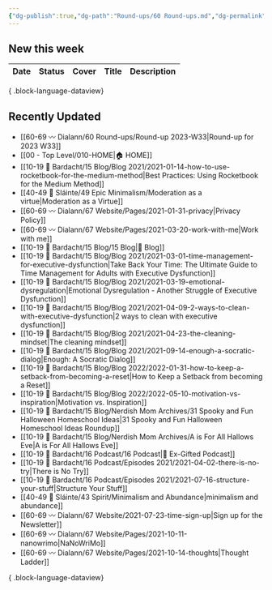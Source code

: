 ```yaml
---
{"dg-publish":true,"dg-path":"Round-ups/60 Round-ups.md","dg-permalink":"roundup","permalink":"/roundup/","title":"What's new this week","pinned":true,"contentClasses":"cards cards-1-1","noteIcon":"","created":"","updated":"2023-08-13T09:22:05.216-04:00"}
---
```



## New this week

| Date | Status | Cover | Title | Description |
| ---- | ------ | ----- | ----- | ----------- |

{ .block-language-dataview}

## Recently Updated
- [[60-69 〰️ Dialann/60 Round-ups/Round-up 2023-W33\|Round-up for 2023 W33]]
- [[00 - Top Level/010-HOME\|🏠 HOME]]
- [[10-19 💢 Bardacht/15 Blog/Blog 2021/2021-01-14-how-to-use-rocketbook-for-the-medium-method\|Best Practices: Using Rocketbook for the Medium Method]]
- [[40-49 🔅 Sláinte/49 Epic Minimalism/Moderation as a virtue\|Moderation as a Virtue]]
- [[60-69 〰️ Dialann/67 Website/Pages/2021-01-31-privacy\|Privacy Policy]]
- [[60-69 〰️ Dialann/67 Website/Pages/2021-03-20-work-with-me\|Work with me]]
- [[10-19 💢 Bardacht/15 Blog/15 Blog\|📌 Blog]]
- [[10-19 💢 Bardacht/15 Blog/Blog 2021/2021-03-01-time-management-for-executive-dysfunction\|Take Back Your Time: The Ultimate Guide to Time Management for Adults with Executive Dysfunction]]
- [[10-19 💢 Bardacht/15 Blog/Blog 2021/2021-03-19-emotional-dysregulation\|Emotional Dysregulation - Another Struggle of Executive Dysfunction]]
- [[10-19 💢 Bardacht/15 Blog/Blog 2021/2021-04-09-2-ways-to-clean-with-executive-dysfunction\|2 ways to clean with executive dysfunction]]
- [[10-19 💢 Bardacht/15 Blog/Blog 2021/2021-04-23-the-cleaning-mindset\|The cleaning mindset]]
- [[10-19 💢 Bardacht/15 Blog/Blog 2021/2021-09-14-enough-a-socratic-dialog\|Enough: A Socratic Dialog]]
- [[10-19 💢 Bardacht/15 Blog/Blog 2022/2022-01-31-how-to-keep-a-setback-from-becoming-a-reset\|How to Keep a Setback from becoming a Reset]]
- [[10-19 💢 Bardacht/15 Blog/Blog 2022/2022-05-10-motivation-vs-inspiration\|Motivation vs. Inspiration]]
- [[10-19 💢 Bardacht/15 Blog/Nerdish Mom Archives/31 Spooky and Fun Halloween Homeschool Ideas\|31 Spooky and Fun Halloween Homeschool Ideas Roundup]]
- [[10-19 💢 Bardacht/15 Blog/Nerdish Mom Archives/A is For All Hallows Eve\|A is For All Hallows Eve]]
- [[10-19 💢 Bardacht/16 Podcast/16 Podcast\|📌 Ex-Gifted Podcast]]
- [[10-19 💢 Bardacht/16 Podcast/Episodes 2021/2021-04-02-there-is-no-try\|There is No Try]]
- [[10-19 💢 Bardacht/16 Podcast/Episodes 2021/2021-07-16-structure-your-stuff\|Structure Your Stuff]]
- [[40-49 🔅 Sláinte/43 Spirit/Minimalism and Abundance\|minimalism and abundance]]
- [[60-69 〰️ Dialann/67 Website/2021-07-23-time-sign-up\|Sign up for the Newsletter]]
- [[60-69 〰️ Dialann/67 Website/Pages/2021-10-11-nanowrimo\|NaNoWriMo]]
- [[60-69 〰️ Dialann/67 Website/Pages/2021-10-14-thoughts\|Thought Ladder]]

{ .block-language-dataview}






